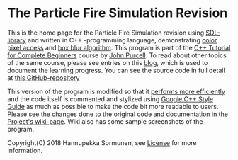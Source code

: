 [home]:https://github.com/sorhanp/particlefire-revision
[cppbeginners]:https://courses.caveofprogramming.com/p/c-beginners
[johnpurcell]:https://github.com/caveofprogramming
[googleC++]:https://google.github.io/styleguide/cppguide.html
[wiki]:https://github.com/sorhanp/particlefire-revision/wiki
[license]:https://github.com/sorhanp/particlefire-revision/blob/master/LICENSE
[blog]:https://sorhanp.github.io/
[sdl]:https://www.libsdl.org/
[performance_overview]:https://github.com/sorhanp/particlefire-revision/wiki/Performance-overview
[boxblur]:https://github.com/sorhanp/particlefire-revision/wiki/Box-blur
[particle_color]:https://github.com/sorhanp/particlefire-revision/wiki/Color

# The Particle Fire Simulation Revision

This is the home page for the Particle Fire Simulation revision using [SDL-library][sdl] and written in C++ -programming language, demonstrating [color pixel access][particle_color] and [box blur algorithm][boxblur]. This program is part of the [C++ Tutorial for Complete Beginners][cppbeginners] course by [John Purcell][johnpurcell]. To read about other topics of the same course, please see entries on this [blog][blog], which is used to document the learning progress. You can see the source code in full detail at [this GitHub-repository][home]

This version of the program is modified so that it [performs more efficiently][performance_overview] and the code itself is commented and stylized using [Google C++ Style Guide][googleC++] as much as possible to make the code bit more readable to users. Please see the changes done to the original code and documentation in the [Project's wiki-page][wiki]. Wiki also has some sample screenshots of the program.

Copyright(C) 2018 Hannupekka Sormunen, see [License][license] for more information.
